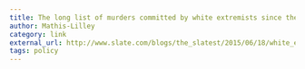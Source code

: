 ```yaml
---
title: The long list of murders committed by white extremists since the Oklahoma City bombing
author: Mathis-Lilley
category: link
external_url: http://www.slate.com/blogs/the_slatest/2015/06/18/white_extremist_murders_killed_at_least_60_in_u_s_since_1995.html
tags: policy
---
```

